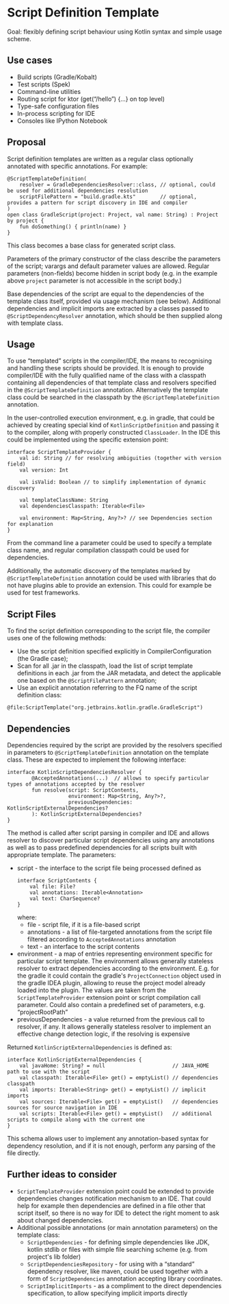 # Script Definition Template

Goal: flexibly defining script behaviour using Kotlin syntax and simple usage scheme.


## Use cases

* Build scripts (Gradle/Kobalt)
* Test scripts (Spek)
* Command-line utilities
* Routing script for ktor (get(“/hello”) {...} on top level)
* Type-safe configuration files
* In-process scripting for IDE
* Consoles like IPython Notebook

## Proposal

Script definition templates are written as a regular class optionally annotated with specific annotations. For example:

```
@ScriptTemplateDefinition(
    resolver = GradleDependenciesResolver::class, // optional, could be used for additional dependencies resolution
    scriptFilePattern = "build.gradle.kts"        // optional, provides a pattern for script discovery in IDE and compiler
)
open class GradleScript(project: Project, val name: String) : Project by project {
    fun doSomething() { println(name) }
}
```

This class becomes a base class for generated script class.

Parameters of the primary constructor of the class describe the parameters of the script; varargs and default parameter values are allowed. Regular parameters (non-fields) become hidden in script body (e.g. in the example above `project` parameter is not accessible in the script body.)

Base dependencies of the script are equal to the dependencies  of the template class itself, provided via usage mechanism (see below). Additional dependencies and implicit imports are extracted by a classes passed to `@ScriptDependencyResolver` annotation, which should be then supplied along with template class.

## Usage

To use “templated” scripts in the compiler/IDE, the means to recognising and handling these scripts should be provided. It is enough to provide compiler/IDE with the fully qualified name of the class with a classpath containing all dependencies of that template class and resolvers specified in the `@ScriptTemplateDefinition` annotation. Alternatively the template class could be searched in the classpath by the `@ScriptTemplateDefinition` annotation.

In the user-controlled execution environment, e.g. in gradle, that could be achieved by creating special kind of `KotlinScriptDefinition` and passing it to the compiler, along with properly constructed `ClassLoader`.
In the IDE this could be implemented using the specific extension point:

```
interface ScriptTemplateProvider {
    val id: String // for resolving ambiguities (together with version field)
    val version: Int

    val isValid: Boolean // to simplify implementation of dynamic discovery

    val templateClassName: String
    val dependenciesClasspath: Iterable<File>
    
    val environment: Map<String, Any?>? // see Dependencies section for explanation
}
```


From the command line a parameter could be used to specify a template class name, and regular compilation classpath could be used for dependencies.

Additionally, the automatic discovery of the templates marked by `@ScriptTemplateDefinition` annotation could be used with libraries that do not have plugins able to provide an extension. This could for example be used for test frameworks.

## Script Files

To find the script definition corresponding to the script file, the compiler uses one of the following methods:

* Use the script definition specified explicitly in CompilerConfiguration (the Gradle case);
* Scan for all .jar in the classpath, load the list of script template definitions in each .jar from the JAR metadata,  and detect the applicable one based on the `@ScriptFilePattern` annotation;
* Use an explicit annotation referring to the FQ name of the script definition class:

```
@file:ScriptTemplate("org.jetbrains.kotlin.gradle.GradleScript")
```

## Dependencies

Dependencies required by the script are provided by the resolvers specified in parameters to `@ScriptTemplateDefinition` annotation on the template class. These are expected to implement the following interface:

```
interface KotlinScriptDependenciesResolver {
        @AcceptedAnnotations(...)  // allows to specify particular types of annotations accepted by the resolver
        fun resolve(script: ScriptContents,
                    environment: Map<String, Any?>?,
                    previousDependencies: KotlinScriptExternalDependencies?
        ): KotlinScriptExternalDependencies?
}
```

The method is called after script parsing in compiler and IDE and allows resolver to discover particular script dependencies using any annotations as well as to pass predefined dependencies for all scripts built with appropriate template. The parameters:

* script - the interface to the script file being processed defined as
    ```
    interface ScriptContents {
        val file: File?
        val annotations: Iterable<Annotation>
        val text: CharSequence?
    }
    ```
    where:
    * file - script file, if it is a file-based script
    * annotations - a list of file-targeted annotations from the script file filtered according to  `AcceptedAnnotations` annotation
    * text - an interface to the script contents
* environment - a map of entries representing environment specific for particular script template. The environment allows generally stateless resolver to extract dependencies according to the environment. E.g. for the gradle it could contain the gradle's `ProjectConnection` object used in the gradle IDEA plugin, allowing to reuse the project model already loaded into the plugin. The values are taken from the `ScriptTemplateProvider` extension point or script compilation call parameter. Could also contain a predefined set of parameters, e.g. “projectRootPath”
* previousDependencies - a value returned from the previous call to resolver, if any. It allows generally stateless resolver to implement an effective change detection logic, if the resolving is expensive

Returned `KotlinScriptExternalDependencies` is defined as:

```
interface KotlinScriptExternalDependencies {
    val javaHome: String? = null                      // JAVA_HOME path to use with the script
    val classpath: Iterable<File> get() = emptyList() // dependencies classpath
    val imports: Iterable<String> get() = emptyList() // implicit imports
    val sources: Iterable<File> get() = emptyList()   // dependencies sources for source navigation in IDE
    val scripts: Iterable<File> get() = emptyList()   // additional scripts to compile along with the current one
}
```

This schema allows user to implement any annotation-based syntax for dependency resolution, and if it is not enough, perform any parsing of the file directly.

## Further ideas to consider

* `ScriptTemplateProvider` extension point could be extended to provide dependencies changes notification mechanism to an IDE. That could help for example then dependencies are defined in a file other that script itself, so there is no way for IDE to detect the right moment to ask about changed dependencies.
* Additional possible annotations (or main annotation parameters) on the template class:
    * `ScriptDependencies` - for defining simple dependencies like JDK, kotlin stdlib or files with simple file searching scheme (e.g. from project's lib folder)
    * `ScriptDependenciesRepository` - for using with a “standard” dependency resolver, like maven, could be used together with a form of `ScriptDependencies` annotation accepting library coordinates.
    * `ScriptImplicitImports` - as a compliment to the direct dependencies specification, to allow specifying implicit imports directly

